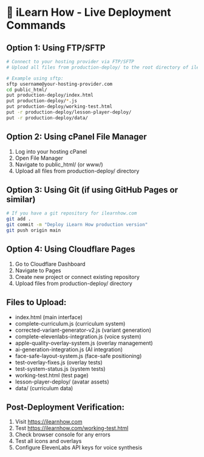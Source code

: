 
# 🚀 iLearn How - Live Deployment Commands

## Option 1: Using FTP/SFTP
```bash
# Connect to your hosting provider via FTP/SFTP
# Upload all files from production-deploy/ to the root directory of ilearnhow.com

# Example using sftp:
sftp username@your-hosting-provider.com
cd public_html/
put production-deploy/index.html
put production-deploy/*.js
put production-deploy/working-test.html
put -r production-deploy/lesson-player-deploy/
put -r production-deploy/data/
```

## Option 2: Using cPanel File Manager
1. Log into your hosting cPanel
2. Open File Manager
3. Navigate to public_html/ (or www/)
4. Upload all files from production-deploy/ directory

## Option 3: Using Git (if using GitHub Pages or similar)
```bash
# If you have a git repository for ilearnhow.com
git add .
git commit -m "Deploy iLearn How production version"
git push origin main
```

## Option 4: Using Cloudflare Pages
1. Go to Cloudflare Dashboard
2. Navigate to Pages
3. Create new project or connect existing repository
4. Upload files from production-deploy/ directory

## Files to Upload:
- index.html (main interface)
- complete-curriculum.js (curriculum system)
- corrected-variant-generator-v2.js (variant generation)
- complete-elevenlabs-integration.js (voice system)
- apple-quality-overlay-system.js (overlay management)
- ai-generation-integration.js (AI integration)
- face-safe-layout-system.js (face-safe positioning)
- test-overlay-fixes.js (overlay tests)
- test-system-status.js (system tests)
- working-test.html (test page)
- lesson-player-deploy/ (avatar assets)
- data/ (curriculum data)

## Post-Deployment Verification:
1. Visit https://ilearnhow.com
2. Test https://ilearnhow.com/working-test.html
3. Check browser console for any errors
4. Test all icons and overlays
5. Configure ElevenLabs API keys for voice synthesis
